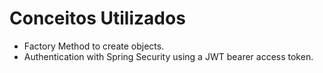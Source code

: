 # Conceitos Utilizados

- Factory Method to create objects.
- Authentication with Spring Security using a JWT bearer access token.